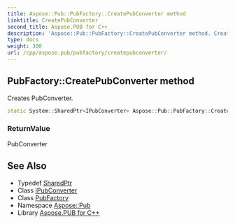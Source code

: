 ```yaml
---
title: Aspose::Pub::PubFactory::CreatePubConverter method
linktitle: CreatePubConverter
second_title: Aspose.PUB for C++
description: 'Aspose::Pub::PubFactory::CreatePubConverter method. Creates PubConverter in C++.'
type: docs
weight: 300
url: /cpp/aspose.pub/pubfactory/createpubconverter/
---
```

## PubFactory::CreatePubConverter method


Creates PubConverter.

```cpp
static System::SharedPtr<IPubConverter> Aspose::Pub::PubFactory::CreatePubConverter()
```


### ReturnValue

PubConverter

## See Also

* Typedef [SharedPtr](../../../system/sharedptr/)
* Class [IPubConverter](../../ipubconverter/)
* Class [PubFactory](../)
* Namespace [Aspose::Pub](../../)
* Library [Aspose.PUB for C++](../../../)

